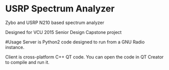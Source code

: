 # USRP Spectrum Analyzer
Zybo and USRP N210 based spectrum analyzer

Designed for VCU 2015 Senior Design Capstone project

#Usage
Server is Python2 code designed to run from a GNU Radio instance. 

Client is cross-platform C++ QT code. You can open the code in QT Creator to compile and run it.
